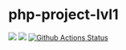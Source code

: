 # php-project-lvl1
<a href="https://codeclimate.com/github/entorus/php-project-lvl1/maintainability"><img src="https://api.codeclimate.com/v1/badges/955c5d3f1c721410dcd8/maintainability" /></a>
<a href="https://codeclimate.com/github/entorus/php-project-lvl1/test_coverage"><img src="https://api.codeclimate.com/v1/badges/955c5d3f1c721410dcd8/test_coverage" /></a>
[![Github Actions Status](https://github.com/entorus/php-project-lvl1/workflows/PHPCS/badge.svg)](https://github.com/entorus/php-project-lvl1/actions)